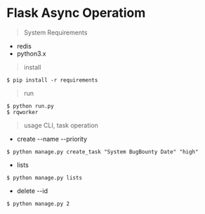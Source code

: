 # Flask Async Operatiom

> System Requirements
- redis
- python3.x


> install
```shell script
$ pip install -r requirements
```
> run 
```shell script
$ python run.py
$ rqworker
```

> usage CLI, task operation

- create --name --priority
```shell script
$ python manage.py create_task "System BugBounty Date" "high"
```
- lists
```shell script
$ python manage.py lists
```
- delete --id
```shell script
$ python manage.py 2
```